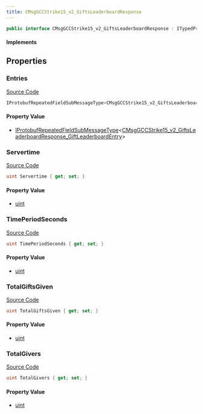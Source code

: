 ```yaml
---
title: CMsgGCCStrike15_v2_GiftsLeaderboardResponse
---
```


```csharp
public interface CMsgGCCStrike15_v2_GiftsLeaderboardResponse : ITypedProtobuf<CMsgGCCStrike15_v2_GiftsLeaderboardResponse>, INativeHandle
```

#### Implements

## Properties

### Entries

[Source Code](https://github.com/swiftly-solution/swiftlys2/blob/beta/managed/src/SwiftlyS2.Generated/Protobufs/Interfaces/CMsgGCCStrike15_v2_GiftsLeaderboardResponse.cs#L25)

```csharp
IProtobufRepeatedFieldSubMessageType<CMsgGCCStrike15_v2_GiftsLeaderboardResponse_GiftLeaderboardEntry> Entries { get; }
```

#### Property Value

- [IProtobufRepeatedFieldSubMessageType](/docs/api/shared/netmessages/iprotobufrepeatedfieldsubmessagetype-1)<[CMsgGCCStrike15_v2_GiftsLeaderboardResponse_GiftLeaderboardEntry](/docs/api/shared/protobufdefinitions/cmsggccstrike15_v2_giftsleaderboardresponse_giftleaderboardentry)>

### Servertime

[Source Code](https://github.com/swiftly-solution/swiftlys2/blob/beta/managed/src/SwiftlyS2.Generated/Protobufs/Interfaces/CMsgGCCStrike15_v2_GiftsLeaderboardResponse.cs#L13)

```csharp
uint Servertime { get; set; }
```

#### Property Value

- [uint](https://learn.microsoft.com/dotnet/api/system.uint32)

### TimePeriodSeconds

[Source Code](https://github.com/swiftly-solution/swiftlys2/blob/beta/managed/src/SwiftlyS2.Generated/Protobufs/Interfaces/CMsgGCCStrike15_v2_GiftsLeaderboardResponse.cs#L16)

```csharp
uint TimePeriodSeconds { get; set; }
```

#### Property Value

- [uint](https://learn.microsoft.com/dotnet/api/system.uint32)

### TotalGiftsGiven

[Source Code](https://github.com/swiftly-solution/swiftlys2/blob/beta/managed/src/SwiftlyS2.Generated/Protobufs/Interfaces/CMsgGCCStrike15_v2_GiftsLeaderboardResponse.cs#L19)

```csharp
uint TotalGiftsGiven { get; set; }
```

#### Property Value

- [uint](https://learn.microsoft.com/dotnet/api/system.uint32)

### TotalGivers

[Source Code](https://github.com/swiftly-solution/swiftlys2/blob/beta/managed/src/SwiftlyS2.Generated/Protobufs/Interfaces/CMsgGCCStrike15_v2_GiftsLeaderboardResponse.cs#L22)

```csharp
uint TotalGivers { get; set; }
```

#### Property Value

- [uint](https://learn.microsoft.com/dotnet/api/system.uint32)

